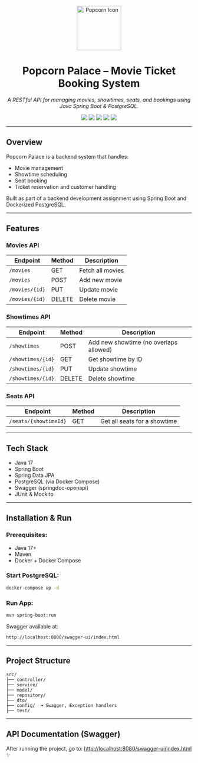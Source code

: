 <p align="center">
  <img src="https://cdn-icons-png.flaticon.com/512/2935/2935125.png" width="120" alt="Popcorn Icon" />
</p>

<h1 align="center">Popcorn Palace – Movie Ticket Booking System</h1>

<p align="center">
  <em>A RESTful API for managing movies, showtimes, seats, and bookings using Java Spring Boot & PostgreSQL.</em>
</p>

<p align="center">
  <img src="https://img.shields.io/badge/Spring%20Boot-2.7.0-brightgreen" />
  <img src="https://img.shields.io/badge/Java-17-blue" />
  <img src="https://img.shields.io/badge/PostgreSQL-Database-blue" />
  <img src="https://img.shields.io/badge/License-MIT-lightgrey" />
  <img src="https://img.shields.io/badge/Status-Completed-brightgreen" />
</p>

---

##  Overview
Popcorn Palace is a backend system that handles:
-  Movie management
-  Showtime scheduling
-  Seat booking
-  Ticket reservation and customer handling

Built as part of a backend development assignment using Spring Boot and Dockerized PostgreSQL.

---

##  Features

### Movies API
| Endpoint | Method | Description |
|----------|--------|-------------|
| `/movies` | GET | Fetch all movies |
| `/movies` | POST | Add new movie |
| `/movies/{id}` | PUT | Update movie |
| `/movies/{id}` | DELETE | Delete movie |

### Showtimes API
| Endpoint | Method | Description |
|----------|--------|-------------|
| `/showtimes` | POST | Add new showtime (no overlaps allowed) |
| `/showtimes/{id}` | GET | Get showtime by ID |
| `/showtimes/{id}` | PUT | Update showtime |
| `/showtimes/{id}` | DELETE | Delete showtime |


### Seats API
| Endpoint | Method | Description |
|----------|--------|-------------|
| `/seats/{showtimeId}` | GET | Get all seats for a showtime |

---

##  Tech Stack
- Java 17
- Spring Boot
- Spring Data JPA
- PostgreSQL (via Docker Compose)
- Swagger (springdoc-openapi)
- JUnit & Mockito

---

##  Installation & Run

### Prerequisites:
- Java 17+
- Maven
- Docker + Docker Compose

### Start PostgreSQL:
```bash
docker-compose up -d
```

### Run App:
```bash
mvn spring-boot:run
```

Swagger available at:
```
http://localhost:8080/swagger-ui/index.html
```

---

##  Project Structure
```
src/
├── controller/
├── service/
├── model/
├── repository/
├── dto/
├── config/  ➜ Swagger, Exception handlers
├── test/
```

---

##  API Documentation (Swagger)
After running the project, go to: [http://localhost:8080/swagger-ui/index.html](http://localhost:8080/swagger-ui/index.html) ✨
